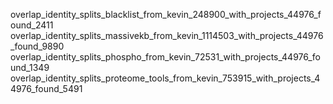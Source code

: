 overlap_identity_splits_blacklist_from_kevin_248900_with_projects_44976_found_2411
overlap_identity_splits_massivekb_from_kevin_1114503_with_projects_44976_found_9890
overlap_identity_splits_phospho_from_kevin_72531_with_projects_44976_found_1349
overlap_identity_splits_proteome_tools_from_kevin_753915_with_projects_44976_found_5491